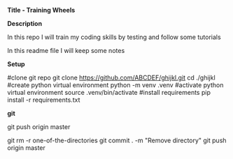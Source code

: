 **Title - Training Wheels**


**Description**

In this repo I will train my coding skills by testing and follow some tutorials

In this readme file I will keep some notes 


**Setup**

#clone git repo
git clone https://github.com/ABCDEF/ghijkl.git
cd ./ghijkl
#create python virtual environment
python -m venv .venv
#activate python virtual environment
source .venv/bin/activate
#install requirements
pip install -r requirements.txt


**git**

git push origin master

git rm -r one-of-the-directories
git commit . -m "Remove directory"
git push origin master
